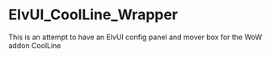 # ElvUI_CoolLine_Wrapper

This is an attempt to have an ElvUI config panel and mover box for the WoW addon CoolLine

